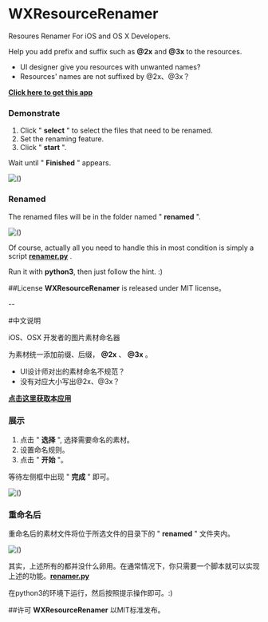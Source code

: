 # WXResourceRenamer
Resoures Renamer For iOS and OS X Developers. 

Help you add prefix and suffix such as **@2x** and **@3x** to the resources.

* UI designer give you resources with unwanted names?
* Resources' names are not suffixed by @2x、@3x？

[__Click here to get this app__](http://welkin-xie.oss-cn-shenzhen.aliyuncs.com/Resource%20Renamer.app.zip)

### Demonstrate
1. Click " **select** " to select the files that need to be renamed.
2. Set the renaming feature.
3. Click " **start** ".

Wait until " **Finished** " appears.
 
![()](http://7xneqd.com1.z0.glb.clouddn.com/23_2.png)

### Renamed
The renamed files will be in the folder named " **renamed** ".

![()](http://7xneqd.com1.z0.glb.clouddn.com/rename_results.png)

Of course, actually all you need to handle this in most condition is simply a script
[__renamer.py__](http://welkin-xie.oss-cn-shenzhen.aliyuncs.com/renamer.py.zip) .

Run it with **python3**, then just follow the hint. :)

##License
**WXResourceRenamer** is released under MIT license。

--

#中文说明


iOS、OSX 开发者的图片素材命名器

为素材统一添加前缀、后缀， **@2x** 、 **@3x** 。

* UI设计师对出的素材命名不规范？
* 没有对应大小写出@2x、@3x？

[__点击这里获取本应用__](http://welkin-xie.oss-cn-shenzhen.aliyuncs.com/Resource%20Renamer.app.zip)

### 展示
1. 点击 " **选择** ", 选择需要命名的素材。
2. 设置命名规则。
3. 点击 " **开始** "。

等待左侧框中出现 " **完成** " 即可。
 
![()](http://7xneqd.com1.z0.glb.clouddn.com/rename_frame.png)

### 重命名后
重命名后的素材文件将位于所选文件的目录下的 " **renamed** " 文件夹内。

![()](http://7xneqd.com1.z0.glb.clouddn.com/rename_results.png)

其实，上述所有的都并没什么卵用。在通常情况下，你只需要一个脚本就可以实现上述的功能。[__renamer.py__](http://welkin-xie.oss-cn-shenzhen.aliyuncs.com/renamer.py.zip)

在python3的环境下运行，然后按照提示操作即可。:)

##许可
**WXResourceRenamer** 以MIT标准发布。